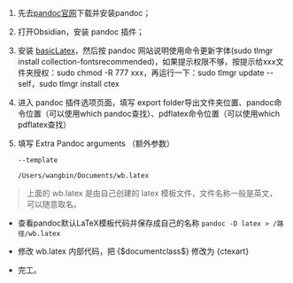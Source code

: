 
1. 先去[pandoc官网](https://www.pandoc.org/installing.html)下载并安装pandoc；
2. 打开Obsidian，安装 pandoc 插件；
3. 安装 [basicLatex](https://www.tug.org/mactex/morepackages.html)，然后按 pandoc 网站说明使用命令更新字体(sudo tlmgr install collection-fontsrecommended)，如果提示权限不够，按提示给xxx文件夹授权：sudo chmod -R 777 xxx，再运行一下：sudo tlmgr update --self，sudo tlmgr install ctex
4. 进入 pandoc 插件选项页面，填写 export folder导出文件夹位置、pandoc命令位置（可以使用which pandoc查找）、pdflatex命令位置（可以使用which pdflatex查找）
5. 填写 Extra Pandoc arguments （额外参数）

	`--template`
	
	`/Users/wangbin/Documents/wb.latex`

> 上面的 wb.latex 是由自己创建的 latex 模板文件，文件名称一般是英文，可以随意取名。

- 查看pandoc默认LaTeX模板代码并保存成自己的名称
	`pandoc -D latex > /路径/wb.latex`

- 修改 wb.latex 内部代码，把 {\$documentclass\$} 修改为 {ctexart}
- 完工。